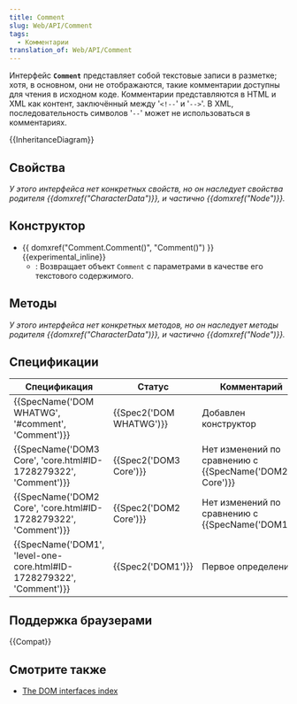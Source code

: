 ```yaml
---
title: Comment
slug: Web/API/Comment
tags:
  - Комментарии
translation_of: Web/API/Comment
---
```

Интерфейс **`Comment`** представляет собой текстовые записи в разметке; хотя, в основном, они не отображаются, такие комментарии доступны для чтения в исходном коде. Комментарии представляются в HTML и XML как контент, заключённый между '`<!--`' и '`-->`'. В XML, последовательность символов '`--`' может не использоваться в комментариях.

{{InheritanceDiagram}}

## Свойства

_У этого интерфейса нет конкретных свойств, но он наследует свойства родителя {{domxref("CharacterData")}}, и частично {{domxref("Node")}}._

## Конструктор

- {{ domxref("Comment.Comment()", "Comment()") }} {{experimental_inline}}
  - : Возвращает объект `Comment` с параметрами в качестве его текстового содержимого.

## Методы

_У этого интерфейса нет конкретных методов, но он наследует методы родителя {{domxref("CharacterData")}}, и частично {{domxref("Node")}}._

## Спецификации

| Спецификация                                                                                 | Статус                           | Комментарий                                                   |
| -------------------------------------------------------------------------------------------- | -------------------------------- | ------------------------------------------------------------- |
| {{SpecName('DOM WHATWG', '#comment', 'Comment')}}                             | {{Spec2('DOM WHATWG')}} | Добавлен конструктор                                          |
| {{SpecName('DOM3 Core', 'core.html#ID-1728279322', 'Comment')}}         | {{Spec2('DOM3 Core')}}     | Нет изменений по сравнению с {{SpecName('DOM2 Core')}} |
| {{SpecName('DOM2 Core', 'core.html#ID-1728279322', 'Comment')}}         | {{Spec2('DOM2 Core')}}     | Нет изменений по сравнению с {{SpecName('DOM1')}}     |
| {{SpecName('DOM1', 'level-one-core.html#ID-1728279322', 'Comment')}} | {{Spec2('DOM1')}}         | Первое определение                                            |

## Поддержка браузерами

{{Compat}}

## Смотрите также

- [The DOM interfaces index](/ru/docs/Web/API/Document_Object_Model "/en-US/docs/DOM/DOM_Reference")

